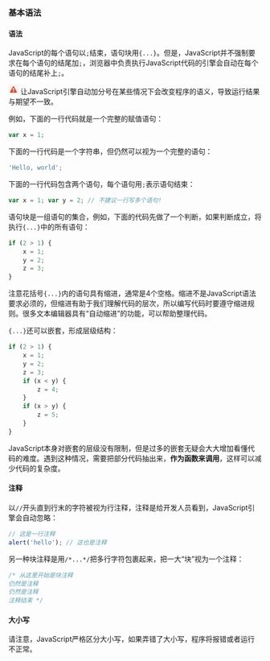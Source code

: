### 基本语法

#### 语法

JavaScript的每个语句以`;`结束，语句块用`{...}`。但是，JavaScript并不强制要求在每个语句的结尾加`;`，浏览器中负责执行JavaScript代码的引擎会自动在每个语句的结尾补上`;`。

![](images/tip.png) 让JavaScript引擎自动加分号在某些情况下会改变程序的语义，导致运行结果与期望不一致。

例如，下面的一行代码就是一个完整的赋值语句：

```javascript
var x = 1;
```

下面的一行代码是一个字符串，但仍然可以视为一个完整的语句：

```javascript
'Hello, world';
```

下面的一行代码包含两个语句，每个语句用`;`表示语句结束：

```javascript
var x = 1; var y = 2; // 不建议一行写多个语句!
```

语句块是一组语句的集合，例如，下面的代码先做了一个判断，如果判断成立，将执行`{...}`中的所有语句：

```javascript
if (2 > 1) {
    x = 1;
    y = 2;
    z = 3;
}
```

注意花括号`{...}`内的语句具有缩进，通常是4个空格。缩进不是JavaScript语法要求必须的，但缩进有助于我们理解代码的层次，所以编写代码时要遵守缩进规则。很多文本编辑器具有“自动缩进”的功能，可以帮助整理代码。

`{...}`还可以嵌套，形成层级结构：

```javascript
if (2 > 1) {
    x = 1;
    y = 2;
    z = 3;
    if (x < y) {
        z = 4;
    }
    if (x > y) {
        z = 5;
    }
}
```

JavaScript本身对嵌套的层级没有限制，但是过多的嵌套无疑会大大增加看懂代码的难度。遇到这种情况，需要把部分代码抽出来，**作为函数来调用**，这样可以减少代码的复杂度。

#### 注释

以`//`开头直到行末的字符被视为行注释，注释是给开发人员看到，JavaScript引擎会自动忽略：

```javascript
// 这是一行注释
alert('hello'); // 这也是注释
```

另一种块注释是用`/*...*/`把多行字符包裹起来，把一大“块”视为一个注释：

```javascript
/* 从这里开始是块注释
仍然是注释
仍然是注释
注释结束 */
```

#### 大小写

请注意，JavaScript严格区分大小写，如果弄错了大小写，程序将报错或者运行不正常。